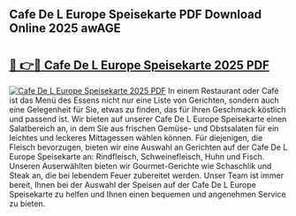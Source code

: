 ## Cafe De L Europe Speisekarte PDF Download Online 2025 awAGE

# <h2><a href="http://gc6iho.nevu.top/?p=Cafe+De+L+Europe+Speisekarte">🔗 👉🔴 Cafe De L Europe Speisekarte 2025 PDF</a></h2>

[![Cafe De L Europe Speisekarte 2025 PDF](https://i.imgur.com/dBaPXMq.png)](http://gc6iho.nevu.top/?p=Cafe+De+L+Europe+Speisekarte)
In einem Restaurant oder Café ist das Menü des Essens nicht nur eine Liste von Gerichten, sondern auch eine Gelegenheit für Sie, etwas zu finden, das für Ihren Geschmack köstlich und passend ist. Wir bieten auf unserer Cafe De L Europe Speisekarte einen Salatbereich an, in dem Sie aus frischen Gemüse- und Obstsalaten für ein leichtes und leckeres Mittagessen wählen können. Für diejenigen, die Fleisch bevorzugen, bieten wir eine Auswahl an Gerichten auf der Cafe De L Europe Speisekarte an: Rindfleisch, Schweinefleisch, Huhn und Fisch. Unseren Auserwählten bieten wir Gourmet-Gerichte wie Schaschlik und Steak an, die bei lebendem Feuer zubereitet werden. Unser Team ist immer bereit, Ihnen bei der Auswahl der Speisen auf der Cafe De L Europe Speisekarte zu helfen und Ihnen einen bequemen und angenehmen Service zu bieten.
